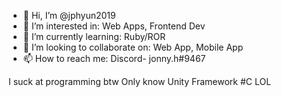 - 👋 Hi, I’m @jphyun2019
- 👀 I’m interested in: Web Apps, Frontend Dev
- 🌱 I’m currently learning: Ruby/ROR
- 💞️ I’m looking to collaborate on: Web App, Mobile App
- 📫 How to reach me: Discord- jonny.h#9467



I suck at programming btw
Only know Unity Framework #C LOL
<!---
jphyun2019/jphyun2019 is a ✨ special ✨ repository because its `README.md` (this file) appears on your GitHub profile.
You can click the Preview link to take a look at your changes.
--->
